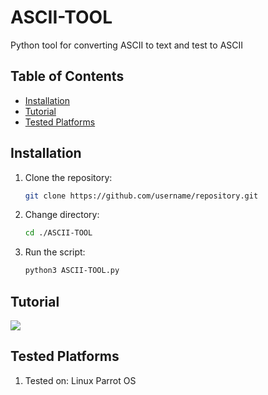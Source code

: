 # ASCII-TOOL
Python tool for converting ASCII to text and test to ASCII

## Table of Contents

- [Installation](#installation)
- [Tutorial](#tutorial)
- [Tested Platforms](#testedon)

## Installation

1. Clone the repository:
   ```bash
   git clone https://github.com/username/repository.git
2. Change directory:
   ```bash
   cd ./ASCII-TOOL
3. Run the script:
   ```bash
   python3 ASCII-TOOL.py

## Tutorial
![](/home/dom/Pictures/s1.png)

## Tested Platforms

1. Tested on:
   Linux Parrot OS
    
   

